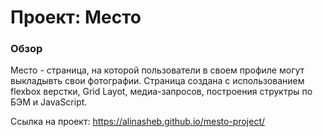 # Проект: Место

### Обзор
Место - страница, на которой пользователи в своем профиле могут выкладывть свои фотографии.
Страница создана с использованием flexbox верстки, Grid Layot, медиа-запросов, построения структры по БЭМ и JavaScript.

Ссылка на проект: https://alinasheb.github.io/mesto-project/
